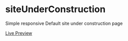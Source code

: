 # siteUnderConstruction
Simple responsive Default site under construction page

[Live Preview](https://objective-torvalds-85d07a.netlify.app/)
